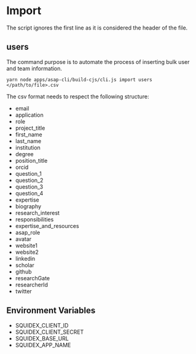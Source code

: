 # Import

The script ignores the first line as it is considered the header of the file.

## users

The command purpose is to automate the process of inserting bulk user and team information.

`yarn node apps/asap-cli/build-cjs/cli.js import users </path/to/file>.csv`

The csv format needs to respect the following structure:

- email
- application
- role
- project_title
- first_name
- last_name
- institution
- degree
- position_title
- orcid
- question_1
- question_2
- question_3
- question_4
- expertise
- biography
- research_interest
- responsibilities
- expertise_and_resources
- asap_role
- avatar
- website1
- website2
- linkedin
- scholar
- github
- researchGate
- researcherId
- twitter

## Environment Variables

- SQUIDEX_CLIENT_ID
- SQUIDEX_CLIENT_SECRET
- SQUIDEX_BASE_URL
- SQUIDEX_APP_NAME
